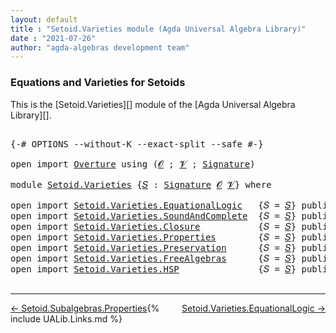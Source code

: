```yaml
---
layout: default
title : "Setoid.Varieties module (Agda Universal Algebra Library)"
date : "2021-07-26"
author: "agda-algebras development team"
---
```


### <a id="equations-and-varieties-for-setoids">Equations and Varieties for Setoids</a>

This is the [Setoid.Varieties][] module of the [Agda Universal Algebra Library][].

<pre class="Agda">

<a id="341" class="Symbol">{-#</a> <a id="345" class="Keyword">OPTIONS</a> <a id="353" class="Pragma">--without-K</a> <a id="365" class="Pragma">--exact-split</a> <a id="379" class="Pragma">--safe</a> <a id="386" class="Symbol">#-}</a>

<a id="391" class="Keyword">open</a> <a id="396" class="Keyword">import</a> <a id="403" href="Overture.html" class="Module">Overture</a> <a id="412" class="Keyword">using</a> <a id="418" class="Symbol">(</a><a id="419" href="Overture.Signatures.html#648" class="Generalizable">𝓞</a> <a id="421" class="Symbol">;</a> <a id="423" href="Overture.Signatures.html#650" class="Generalizable">𝓥</a> <a id="425" class="Symbol">;</a> <a id="427" href="Overture.Signatures.html#3291" class="Function">Signature</a><a id="436" class="Symbol">)</a>

<a id="439" class="Keyword">module</a> <a id="446" href="Setoid.Varieties.html" class="Module">Setoid.Varieties</a> <a id="463" class="Symbol">{</a><a id="464" href="Setoid.Varieties.html#464" class="Bound">𝑆</a> <a id="466" class="Symbol">:</a> <a id="468" href="Overture.Signatures.html#3291" class="Function">Signature</a> <a id="478" href="Overture.Signatures.html#648" class="Generalizable">𝓞</a> <a id="480" href="Overture.Signatures.html#650" class="Generalizable">𝓥</a><a id="481" class="Symbol">}</a> <a id="483" class="Keyword">where</a>

<a id="490" class="Keyword">open</a> <a id="495" class="Keyword">import</a> <a id="502" href="Setoid.Varieties.EquationalLogic.html" class="Module">Setoid.Varieties.EquationalLogic</a>   <a id="537" class="Symbol">{</a><a id="538" class="Argument">𝑆</a> <a id="540" class="Symbol">=</a> <a id="542" href="Setoid.Varieties.html#464" class="Bound">𝑆</a><a id="543" class="Symbol">}</a> <a id="545" class="Keyword">public</a>
<a id="552" class="Keyword">open</a> <a id="557" class="Keyword">import</a> <a id="564" href="Setoid.Varieties.SoundAndComplete.html" class="Module">Setoid.Varieties.SoundAndComplete</a>  <a id="599" class="Symbol">{</a><a id="600" class="Argument">𝑆</a> <a id="602" class="Symbol">=</a> <a id="604" href="Setoid.Varieties.html#464" class="Bound">𝑆</a><a id="605" class="Symbol">}</a> <a id="607" class="Keyword">public</a>
<a id="614" class="Keyword">open</a> <a id="619" class="Keyword">import</a> <a id="626" href="Setoid.Varieties.Closure.html" class="Module">Setoid.Varieties.Closure</a>           <a id="661" class="Symbol">{</a><a id="662" class="Argument">𝑆</a> <a id="664" class="Symbol">=</a> <a id="666" href="Setoid.Varieties.html#464" class="Bound">𝑆</a><a id="667" class="Symbol">}</a> <a id="669" class="Keyword">public</a>
<a id="676" class="Keyword">open</a> <a id="681" class="Keyword">import</a> <a id="688" href="Setoid.Varieties.Properties.html" class="Module">Setoid.Varieties.Properties</a>        <a id="723" class="Symbol">{</a><a id="724" class="Argument">𝑆</a> <a id="726" class="Symbol">=</a> <a id="728" href="Setoid.Varieties.html#464" class="Bound">𝑆</a><a id="729" class="Symbol">}</a> <a id="731" class="Keyword">public</a>
<a id="738" class="Keyword">open</a> <a id="743" class="Keyword">import</a> <a id="750" href="Setoid.Varieties.Preservation.html" class="Module">Setoid.Varieties.Preservation</a>      <a id="785" class="Symbol">{</a><a id="786" class="Argument">𝑆</a> <a id="788" class="Symbol">=</a> <a id="790" href="Setoid.Varieties.html#464" class="Bound">𝑆</a><a id="791" class="Symbol">}</a> <a id="793" class="Keyword">public</a>
<a id="800" class="Keyword">open</a> <a id="805" class="Keyword">import</a> <a id="812" href="Setoid.Varieties.FreeAlgebras.html" class="Module">Setoid.Varieties.FreeAlgebras</a>      <a id="847" class="Symbol">{</a><a id="848" class="Argument">𝑆</a> <a id="850" class="Symbol">=</a> <a id="852" href="Setoid.Varieties.html#464" class="Bound">𝑆</a><a id="853" class="Symbol">}</a> <a id="855" class="Keyword">public</a>
<a id="862" class="Keyword">open</a> <a id="867" class="Keyword">import</a> <a id="874" href="Setoid.Varieties.HSP.html" class="Module">Setoid.Varieties.HSP</a>               <a id="909" class="Symbol">{</a><a id="910" class="Argument">𝑆</a> <a id="912" class="Symbol">=</a> <a id="914" href="Setoid.Varieties.html#464" class="Bound">𝑆</a><a id="915" class="Symbol">}</a> <a id="917" class="Keyword">public</a>

</pre>

--------------------------------

<span style="float:left;">[← Setoid.Subalgebras.Properties](Setoid.Subalgebras.Properties.html)</span>
<span style="float:right;">[Setoid.Varieties.EquationalLogic →](Setoid.Varieties.EquationalLogic.html)</span>

{% include UALib.Links.md %}
